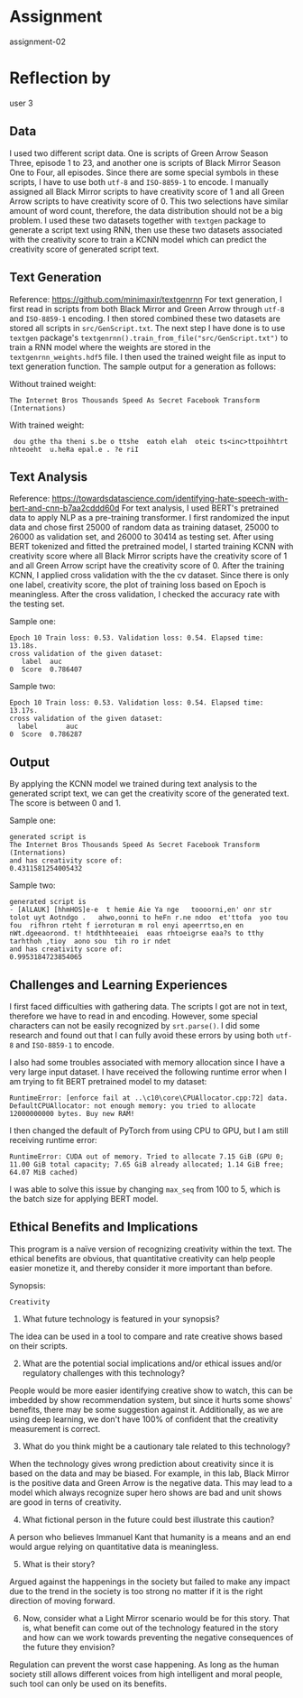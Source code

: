 # Assignment

assignment-02

# Reflection by

user 3

## Data

I used two different script data. One is scripts of Green Arrow Season Three, episode 1 to 23, and another one is scripts of Black Mirror Season One to Four, all episodes. Since there are some special symbols in these scripts, I have to use both `utf-8` and `ISO-8859-1` to encode. I manually assigned all Black Mirror scripts to have creativity score of 1 and all Green Arrow scripts to have creativity score of 0. This two selections have similar amount of word count, therefore, the data distribution should not be a big problem. I used these two datasets together with `textgen` package to generate a script text using RNN, then use these two datasets associated with the creativity score to train a KCNN model which can predict the creativity score of generated script text.

## Text Generation

Reference: https://github.com/minimaxir/textgenrnn
For text generation, I first read in scripts from both Black Mirror and Green Arrow through `utf-8` and `ISO-8859-1` encoding. I then stored combined these two datasets are stored all scripts in `src/GenScript.txt`. The next step I have done is to use `textgen` package's `textgenrnn().train_from_file("src/GenScript.txt")` to train a RNN model where the weights are stored in the `textgenrnn_weights.hdf5` file. I then used the trained weight file as input to text generation function. The sample output for a generation as follows:

Without trained weight:

```
The Internet Bros Thousands Speed As Secret Facebook Transform (Internations)
```

With trained weight:

```
 dou gthe tha theni s.be o ttshe  eatoh elah  oteic ts<inc>ttpoihhtrt  nhteoeht  u.heRa epal.e . ?e riI
```

## Text Analysis

Reference: https://towardsdatascience.com/identifying-hate-speech-with-bert-and-cnn-b7aa2cddd60d
For text analysis, I used BERT's pretrained data to apply NLP as a pre-training transformer. I first randomized the input data and chose first 25000 of random data as training dataset, 25000 to 26000 as validation set, and 26000 to 30414 as testing set. After using BERT tokenized and fitted the pretrained model, I started training KCNN with creativity score where all Black Mirror scripts have the creativity score of 1 and all Green Arrow script have the creativity score of 0. After the training KCNN, I applied cross validation with the the cv dataset. Since there is only one label, creativity score, the plot of training loss based on Epoch is meaningless. After the cross validation, I checked the accuracy rate with the testing set.

Sample one:

```
Epoch 10 Train loss: 0.53. Validation loss: 0.54. Elapsed time: 13.18s.
cross validation of the given dataset:
   label  auc
0  Score  0.786407
```

Sample two:

```
Epoch 10 Train loss: 0.53. Validation loss: 0.54. Elapsed time: 13.17s.
cross validation of the given dataset:
  label       auc
0  Score  0.786287  
```

## Output

By applying the KCNN model we trained during text analysis to the generated script text, we can get the creativity score of the generated text. The score is between 0 and 1.

Sample one:

```
generated script is
The Internet Bros Thousands Speed As Secret Facebook Transform (Internations)
and has creativity score of:
0.4311581254005432
```

Sample two:

```
generated script is
- [AlLAUK] [hhmHOS]e-e  t hemie Aie Ya nge   toooorni,en' onr str tolot uyt Aotndgo .   ahwo,oonni to heFn r.ne ndoo  et'ttofa  yoo tou fou  rifhron rteht f ierroturan m rol enyi apeerrtso,en en nWt.dgeeaorond. t! htdthhteeaiei  eaas rhtoeigrse eaa?s to tthy tarhthoh ,tioy  aono sou  tih ro ir ndet
and has creativity score of:
0.9953184723854065   
```

## Challenges and Learning Experiences

I first faced difficulties with gathering data. The scripts I got are not in text, therefore we have to read in and encoding. However, some special characters can not be easily recognized by `srt.parse()`. I did some research and found out that I can fully avoid these errors by using both `utf-8` and `ISO-8859-1` to encode.

I also had some troubles associated with memory allocation since I have a very large input dataset. I have received the following runtime error when I am trying to fit BERT pretrained model to my dataset:

```
RuntimeError: [enforce fail at ..\c10\core\CPUAllocator.cpp:72] data. DefaultCPUAllocator: not enough memory: you tried to allocate 12000000000 bytes. Buy new RAM!
```

I then changed the default of PyTorch from using CPU to GPU, but I am still receiving runtime error:

```
RuntimeError: CUDA out of memory. Tried to allocate 7.15 GiB (GPU 0; 11.00 GiB total capacity; 7.65 GiB already allocated; 1.14 GiB free; 64.07 MiB cached)
```

I was able to solve this issue by changing `max_seq` from 100 to 5, which is the batch size for applying BERT model.

## Ethical Benefits and Implications

This program is a naïve version of recognizing creativity within the text. The ethical benefits are obvious, that quantitative creativity can help people easier monetize it, and thereby consider it more important than before.

Synopsis:

```
Creativity
```

1. What future technology is featured in your synopsis?

The idea can be used in a tool to compare and rate creative shows based on their scripts.

2. What are the potential social implications and/or ethical issues and/or regulatory challenges with this technology?

People would be more easier identifying creative show to watch, this can be imbedded by show recommendation system, but since it hurts some shows' benefits, there may be some suggestion against it. Additionally, as we are using deep learning, we don't have 100% of confident that the creativity measurement is correct.

3. What do you think might be a cautionary tale related to this technology?

When the technology gives wrong prediction about creativity since it is based on the data and may be biased. For example, in this lab, Black Mirror is the positive data and Green Arrow is the negative data. This may lead to a model which always recognize super hero shows are bad and unit shows are good in terns of creativity.

4. What fictional person in the future could best illustrate this caution?

A person who believes Immanuel Kant that humanity is a means and an end would argue relying on quantitative data is meaningless.

5. What is their story?

Argued against the happenings in the society but failed to make any impact due to the trend in the society is too strong no matter if it is the right direction of moving forward.

6. Now, consider what a Light Mirror scenario would be for this story. That is, what benefit can come out of the  technology featured in the story and how can we work towards preventing the negative consequences of the future they envision?

Regulation can prevent the worst case happening. As long as the human society still allows different voices from high intelligent and moral people, such tool can only be used on its benefits.
